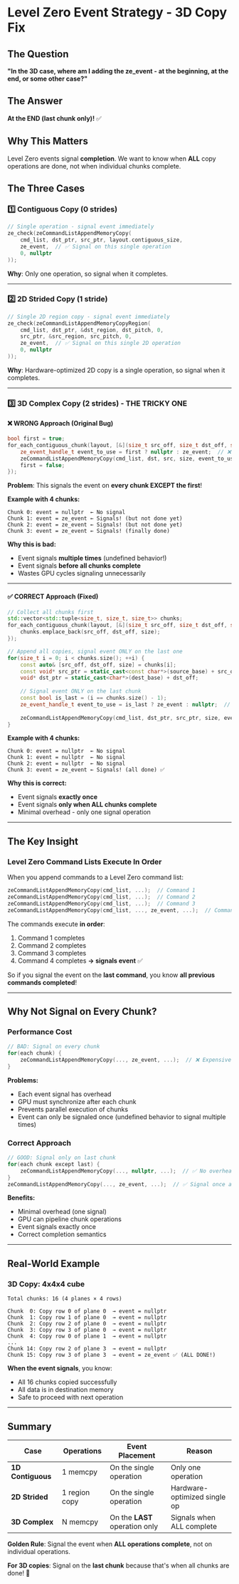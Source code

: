 # Level Zero Event Strategy - 3D Copy Fix

## The Question

**"In the 3D case, where am I adding the ze_event - at the beginning, at the end, or some other case?"**

## The Answer

**At the END (last chunk only)!** ✅

## Why This Matters

Level Zero events signal **completion**. We want to know when **ALL** copy operations are done, not when individual chunks complete.

## The Three Cases

### 1️⃣ **Contiguous Copy (0 strides)**
```cpp
// Single operation - signal event immediately
ze_check(zeCommandListAppendMemoryCopy(
    cmd_list, dst_ptr, src_ptr, layout.contiguous_size, 
    ze_event,  // ✅ Signal on this single operation
    0, nullptr
));
```

**Why**: Only one operation, so signal when it completes.

---

### 2️⃣ **2D Strided Copy (1 stride)**
```cpp
// Single 2D region copy - signal event immediately
ze_check(zeCommandListAppendMemoryCopyRegion(
    cmd_list, dst_ptr, &dst_region, dst_pitch, 0,
    src_ptr, &src_region, src_pitch, 0, 
    ze_event,  // ✅ Signal on this single 2D operation
    0, nullptr
));
```

**Why**: Hardware-optimized 2D copy is a single operation, so signal when it completes.

---

### 3️⃣ **3D Complex Copy (2 strides)** - THE TRICKY ONE

#### ❌ **WRONG Approach (Original Bug)**
```cpp
bool first = true;
for_each_contiguous_chunk(layout, [&](size_t src_off, size_t dst_off, size_t size) {
    ze_event_handle_t event_to_use = first ? nullptr : ze_event;  // ❌ WRONG!
    zeCommandListAppendMemoryCopy(cmd_list, dst, src, size, event_to_use, 0, nullptr);
    first = false;
});
```

**Problem**: This signals the event on **every chunk EXCEPT the first**!

**Example with 4 chunks:**
```
Chunk 0: event = nullptr  ← No signal
Chunk 1: event = ze_event ← Signals! (but not done yet)
Chunk 2: event = ze_event ← Signals! (but not done yet)
Chunk 3: event = ze_event ← Signals! (finally done)
```

**Why this is bad:**
- Event signals **multiple times** (undefined behavior!)
- Event signals **before all chunks complete**
- Wastes GPU cycles signaling unnecessarily

---

#### ✅ **CORRECT Approach (Fixed)**
```cpp
// Collect all chunks first
std::vector<std::tuple<size_t, size_t, size_t>> chunks;
for_each_contiguous_chunk(layout, [&](size_t src_off, size_t dst_off, size_t size) {
    chunks.emplace_back(src_off, dst_off, size);
});

// Append all copies, signal event ONLY on the last one
for(size_t i = 0; i < chunks.size(); ++i) {
    const auto& [src_off, dst_off, size] = chunks[i];
    const void* src_ptr = static_cast<const char*>(source_base) + src_off;
    void* dst_ptr = static_cast<char*>(dest_base) + dst_off;
    
    // Signal event ONLY on the last chunk
    const bool is_last = (i == chunks.size() - 1);
    ze_event_handle_t event_to_use = is_last ? ze_event : nullptr;  // ✅ CORRECT!
    
    zeCommandListAppendMemoryCopy(cmd_list, dst_ptr, src_ptr, size, event_to_use, 0, nullptr);
}
```

**Example with 4 chunks:**
```
Chunk 0: event = nullptr  ← No signal
Chunk 1: event = nullptr  ← No signal
Chunk 2: event = nullptr  ← No signal
Chunk 3: event = ze_event ← Signals! (all done) ✅
```

**Why this is correct:**
- Event signals **exactly once**
- Event signals **only when ALL chunks complete**
- Minimal overhead - only one signal operation

---

## The Key Insight

### Level Zero Command Lists Execute In Order

When you append commands to a Level Zero command list:
```cpp
zeCommandListAppendMemoryCopy(cmd_list, ...);  // Command 1
zeCommandListAppendMemoryCopy(cmd_list, ...);  // Command 2
zeCommandListAppendMemoryCopy(cmd_list, ...);  // Command 3
zeCommandListAppendMemoryCopy(cmd_list, ..., ze_event, ...);  // Command 4 - signals event
```

The commands execute **in order**:
1. Command 1 completes
2. Command 2 completes
3. Command 3 completes
4. Command 4 completes **→ signals event** ✅

So if you signal the event on the **last command**, you know **all previous commands completed**!

---

## Why Not Signal on Every Chunk?

### Performance Cost
```cpp
// BAD: Signal on every chunk
for(each chunk) {
    zeCommandListAppendMemoryCopy(..., ze_event, ...);  // ❌ Expensive!
}
```

**Problems:**
- Each event signal has overhead
- GPU must synchronize after each chunk
- Prevents parallel execution of chunks
- Event can only be signaled once (undefined behavior to signal multiple times)

### Correct Approach
```cpp
// GOOD: Signal only on last chunk
for(each chunk except last) {
    zeCommandListAppendMemoryCopy(..., nullptr, ...);  // ✅ No overhead
}
zeCommandListAppendMemoryCopy(..., ze_event, ...);  // ✅ Signal once at end
```

**Benefits:**
- Minimal overhead (one signal)
- GPU can pipeline chunk operations
- Event signals exactly once
- Correct completion semantics

---

## Real-World Example

### 3D Copy: 4x4x4 cube
```
Total chunks: 16 (4 planes × 4 rows)

Chunk  0: Copy row 0 of plane 0  → event = nullptr
Chunk  1: Copy row 1 of plane 0  → event = nullptr
Chunk  2: Copy row 2 of plane 0  → event = nullptr
Chunk  3: Copy row 3 of plane 0  → event = nullptr
Chunk  4: Copy row 0 of plane 1  → event = nullptr
...
Chunk 14: Copy row 2 of plane 3  → event = nullptr
Chunk 15: Copy row 3 of plane 3  → event = ze_event ✅ (ALL DONE!)
```

**When the event signals**, you know:
- All 16 chunks copied successfully
- All data is in destination memory
- Safe to proceed with next operation

---

## Summary

| Case | Operations | Event Placement | Reason |
|------|-----------|-----------------|--------|
| **1D Contiguous** | 1 memcpy | On the single operation | Only one operation |
| **2D Strided** | 1 region copy | On the single operation | Hardware-optimized single op |
| **3D Complex** | N memcpy | On the **LAST** operation only | Signals when ALL complete |

**Golden Rule**: Signal the event when **ALL operations complete**, not on individual operations.

**For 3D copies**: Signal on the **last chunk** because that's when all chunks are done! 🎯
